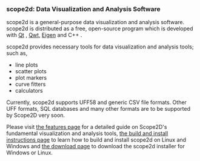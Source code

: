 ### scope2d: Data Visualization and Analysis Software

scope2d is a general-purpose data visualization and analysis software. scope2d is distributed as a free, open-source program which is developed with [Qt](https://www.qt.io/) , [Qwt](http://qwt.sourceforge.net/), [Eigen](http://eigen.tuxfamily.org) and C++ . 

scope2d provides necessary tools for data visualization and analysis tools; such as,

- line plots
- scatter plots
- plot markers
- curve fitters
- calculators

Currently, scope2d supports UFF58 and generic CSV file formats. Other UFF formats, SQL databases and many other formats are to be supported by Scope2D very soon. 

Please visit [the features page](/website/features.md) for a detailed guide on Scope2D's fundamental visualization and analysis tools, [the build and install instructions page](/website/buildandinstall.md) to learn how to build and install scope2d on Linux and Windows and [the download page](/website/download.md) to download the scope2d installer for Windows or Linux.
